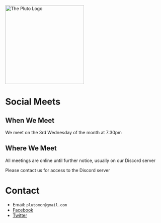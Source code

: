 <img src="https://github.com/xmakina/plutomcr/blob/main/Pluto%20logo%20flat%202000px.png" alt="The Pluto Logo" width="250"/>

# Social Meets

## When We Meet
We meet on the 3rd Wednesday of the month at 7:30pm

## Where We Meet
All meetings are online until further notice, usually on our Discord server

Please contact us for access to the Discord server

# Contact

* Email: `plutomcr@gmail.com`
* [Facebook](https://www.facebook.com/PlutoMCR)
* [Twitter](https://twitter.com/PlutoMCR)
